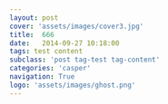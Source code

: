 ```yaml
---
layout: post
cover: 'assets/images/cover3.jpg'
title:  666
date:   2014-09-27 10:18:00
tags: test content
subclass: 'post tag-test tag-content'
categories: 'casper'
navigation: True
logo: 'assets/images/ghost.png'
---
```

